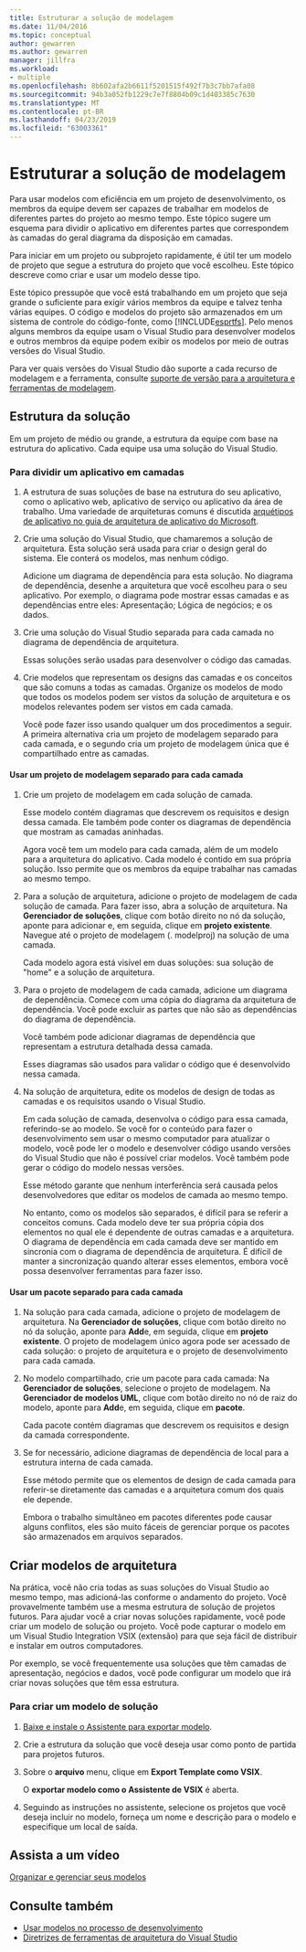 ```yaml
---
title: Estruturar a solução de modelagem
ms.date: 11/04/2016
ms.topic: conceptual
author: gewarren
ms.author: gewarren
manager: jillfra
ms.workload:
- multiple
ms.openlocfilehash: 8b602afa2b6611f5201515f492f7b3c7bb7afa08
ms.sourcegitcommit: 94b3a052fb1229c7e7f8804b09c1d403385c7630
ms.translationtype: MT
ms.contentlocale: pt-BR
ms.lasthandoff: 04/23/2019
ms.locfileid: "63003361"
---
```

# <a name="structure-your-modeling-solution"></a>Estruturar a solução de modelagem

Para usar modelos com eficiência em um projeto de desenvolvimento, os membros da equipe devem ser capazes de trabalhar em modelos de diferentes partes do projeto ao mesmo tempo. Este tópico sugere um esquema para dividir o aplicativo em diferentes partes que correspondem às camadas do geral diagrama da disposição em camadas.

Para iniciar em um projeto ou subprojeto rapidamente, é útil ter um modelo de projeto que segue a estrutura do projeto que você escolheu. Este tópico descreve como criar e usar um modelo desse tipo.

Este tópico pressupõe que você está trabalhando em um projeto que seja grande o suficiente para exigir vários membros da equipe e talvez tenha várias equipes. O código e modelos do projeto são armazenados em um sistema de controle do código-fonte, como [!INCLUDE[esprtfs](../code-quality/includes/esprtfs_md.md)]. Pelo menos alguns membros da equipe usam o Visual Studio para desenvolver modelos e outros membros da equipe podem exibir os modelos por meio de outras versões do Visual Studio.

Para ver quais versões do Visual Studio dão suporte a cada recurso de modelagem e a ferramenta, consulte [suporte de versão para a arquitetura e ferramentas de modelagem](../modeling/what-s-new-for-design-in-visual-studio.md#VersionSupport).

## <a name="solution-structure"></a>Estrutura da solução

Em um projeto de médio ou grande, a estrutura da equipe com base na estrutura do aplicativo. Cada equipe usa uma solução do Visual Studio.

### <a name="to-divide-an-application-into-layers"></a>Para dividir um aplicativo em camadas

1. A estrutura de suas soluções de base na estrutura do seu aplicativo, como o aplicativo web, aplicativo de serviço ou aplicativo da área de trabalho. Uma variedade de arquiteturas comuns é discutida [arquétipos de aplicativo no guia de arquitetura de aplicativo do Microsoft](http://go.microsoft.com/fwlink/?LinkId=196681).

2. Crie uma solução do Visual Studio, que chamaremos a solução de arquitetura. Esta solução será usada para criar o design geral do sistema. Ele conterá os modelos, mas nenhum código.

   Adicione um diagrama de dependência para esta solução. No diagrama de dependência, desenhe a arquitetura que você escolheu para o seu aplicativo. Por exemplo, o diagrama pode mostrar essas camadas e as dependências entre eles: Apresentação; Lógica de negócios; e os dados.

4. Crie uma solução do Visual Studio separada para cada camada no diagrama de dependência de arquitetura.

   Essas soluções serão usadas para desenvolver o código das camadas.

5. Crie modelos que representam os designs das camadas e os conceitos que são comuns a todas as camadas. Organize os modelos de modo que todos os modelos podem ser vistos da solução de arquitetura e os modelos relevantes podem ser vistos em cada camada.

   Você pode fazer isso usando qualquer um dos procedimentos a seguir. A primeira alternativa cria um projeto de modelagem separado para cada camada, e o segundo cria um projeto de modelagem única que é compartilhado entre as camadas.

#### <a name="use-a-separate-modeling-project-for-each-layer"></a>Usar um projeto de modelagem separado para cada camada

1. Crie um projeto de modelagem em cada solução de camada.

   Esse modelo contém diagramas que descrevem os requisitos e design dessa camada. Ele também pode conter os diagramas de dependência que mostram as camadas aninhadas.

   Agora você tem um modelo para cada camada, além de um modelo para a arquitetura do aplicativo. Cada modelo é contido em sua própria solução. Isso permite que os membros da equipe trabalhar nas camadas ao mesmo tempo.

2. Para a solução de arquitetura, adicione o projeto de modelagem de cada solução de camada. Para fazer isso, abra a solução de arquitetura. Na **Gerenciador de soluções**, clique com botão direito no nó da solução, aponte para adicionar e, em seguida, clique em **projeto existente**. Navegue até o projeto de modelagem (. modelproj) na solução de uma camada.

   Cada modelo agora está visível em duas soluções: sua solução de "home" e a solução de arquitetura.

3. Para o projeto de modelagem de cada camada, adicione um diagrama de dependência. Comece com uma cópia do diagrama da arquitetura de dependência. Você pode excluir as partes que não são as dependências do diagrama de dependência.

   Você também pode adicionar diagramas de dependência que representam a estrutura detalhada dessa camada.

   Esses diagramas são usados para validar o código que é desenvolvido nessa camada.

4. Na solução de arquitetura, edite os modelos de design de todas as camadas e os requisitos usando o Visual Studio.

   Em cada solução de camada, desenvolva o código para essa camada, referindo-se ao modelo. Se você for o conteúdo para fazer o desenvolvimento sem usar o mesmo computador para atualizar o modelo, você pode ler o modelo e desenvolver código usando versões do Visual Studio que não é possível criar modelos. Você também pode gerar o código do modelo nessas versões.

   Esse método garante que nenhum interferência será causada pelos desenvolvedores que editar os modelos de camada ao mesmo tempo.

   No entanto, como os modelos são separados, é difícil para se referir a conceitos comuns. Cada modelo deve ter sua própria cópia dos elementos no qual ele é dependente de outras camadas e a arquitetura. O diagrama de dependência em cada camada deve ser mantido em sincronia com o diagrama de dependência de arquitetura. É difícil de manter a sincronização quando alterar esses elementos, embora você possa desenvolver ferramentas para fazer isso.

#### <a name="use-a-separate-package-for-each-layer"></a>Usar um pacote separado para cada camada

1. Na solução para cada camada, adicione o projeto de modelagem de arquitetura. Na **Gerenciador de soluções**, clique com botão direito no nó da solução, aponte para **Add**e, em seguida, clique em **projeto existente**. O projeto de modelagem único agora pode ser acessado de cada solução: o projeto de arquitetura e o projeto de desenvolvimento para cada camada.

2. No modelo compartilhado, crie um pacote para cada camada: Na **Gerenciador de soluções**, selecione o projeto de modelagem. Na **Gerenciador de modelos UML**, clique com botão direito no nó de raiz do modelo, aponte para **Add**e, em seguida, clique em **pacote**.

   Cada pacote contém diagramas que descrevem os requisitos e design da camada correspondente.

3. Se for necessário, adicione diagramas de dependência de local para a estrutura interna de cada camada.

   Esse método permite que os elementos de design de cada camada para referir-se diretamente das camadas e a arquitetura comum dos quais ele depende.

   Embora o trabalho simultâneo em pacotes diferentes pode causar alguns conflitos, eles são muito fáceis de gerenciar porque os pacotes são armazenados em arquivos separados.

## <a name="create-architecture-templates"></a>Criar modelos de arquitetura

Na prática, você não cria todas as suas soluções do Visual Studio ao mesmo tempo, mas adicioná-las conforme o andamento do projeto. Você provavelmente também use a mesma estrutura de solução de projetos futuros. Para ajudar você a criar novas soluções rapidamente, você pode criar um modelo de solução ou projeto. Você pode capturar o modelo em um Visual Studio Integration VSIX (extensão) para que seja fácil de distribuir e instalar em outros computadores.

Por exemplo, se você frequentemente usa soluções que têm camadas de apresentação, negócios e dados, você pode configurar um modelo que irá criar novas soluções que têm essa estrutura.

### <a name="to-create-a-solution-template"></a>Para criar um modelo de solução

1. [Baixe e instale o Assistente para exportar modelo](http://go.microsoft.com/fwlink/?LinkId=196686).

2. Crie a estrutura da solução que você deseja usar como ponto de partida para projetos futuros.

3. Sobre o **arquivo** menu, clique em **Export Template como VSIX**.

   O **exportar modelo como o Assistente de VSIX** é aberta.

4. Seguindo as instruções no assistente, selecione os projetos que você deseja incluir no modelo, forneça um nome e descrição para o modelo e especifique um local de saída.

## <a name="watch-a-video"></a>Assista a um vídeo

[Organizar e gerenciar seus modelos](https://channel9.msdn.com/blogs/clinted/uml-with-vs-2010-part-9-organizing-and-managing-your-models)

## <a name="see-also"></a>Consulte também

- [Usar modelos no processo de desenvolvimento](../modeling/use-models-in-your-development-process.md)
- [Diretrizes de ferramentas de arquitetura do Visual Studio](../modeling/visual-studio-architecture-tooling-guidance.md)
